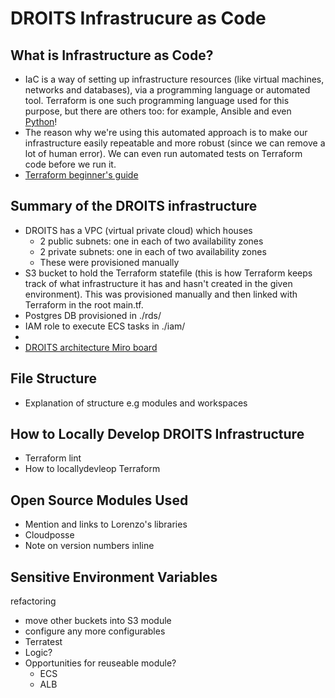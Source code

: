 # DROITS Infrastrucure as Code

## What is Infrastructure as Code?
- IaC is a way of setting up infrastructure resources (like virtual machines, networks and databases), via a programming language or automated tool.
Terraform is one such programming language used for this purpose, but there are others too: for example, Ansible and even [Python](https://www.freecodecamp.org/news/what-is-infrastructure-as-code/)!
- The reason why we're using this automated approach is to make our infrastructure easily repeatable and more robust (since we can remove a lot of human error). We can even run automated tests on Terraform code before we run it.
- [Terraform beginner's guide](https://developer.hashicorp.com/terraform/intro)


## Summary of the DROITS infrastructure
- DROITS has a VPC (virtual private cloud) which houses
    - 2 public subnets: one in each of two availability zones
    - 2 private subnets: one in each of two availability zones
    - These were provisioned manually
- S3 bucket to hold the Terraform statefile (this is how Terraform keeps track of what infrastructure it has and hasn't created in the given environment). This was provisioned manually and then linked with Terraform in the root main.tf.
- Postgres DB provisioned in ./rds/
- IAM role to execute ECS tasks in ./iam/
- 
- [DROITS architecture Miro board](https://miro.com/app/board/uXjVPXCgex4=/)

## File Structure
- Explanation of structure e.g modules and workspaces

## How to Locally Develop DROITS Infrastructure
 - Terraform  lint
- How to locallydevleop Terraform

## Open Source Modules Used
- Mention and links to Lorenzo's libraries
- Cloudposse
- Note on version numbers inline

## Sensitive Environment Variables








refactoring
- move other buckets into S3 module
- configure any more configurables
- Terratest 
- Logic?
- Opportunities for reuseable module?
    - ECS
    - ALB